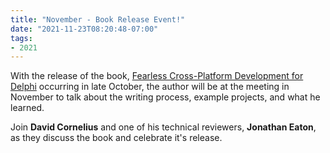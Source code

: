 ```yaml
---
title: "November - Book Release Event!"
date: "2021-11-23T08:20:48-07:00"
tags:
- 2021
---
```


With the release of the book, [Fearless Cross-Platform Development for Delphi](https://www.packtpub.com/product/fearless-cross-platform-development-with-delphi/9781800203822) occurring in late October, the author will be at the meeting in November to talk about the writing process, example projects, and what he learned.

Join **David Cornelius** and one of his technical reviewers, **Jonathan Eaton**, as they discuss the book and celebrate it's release.
